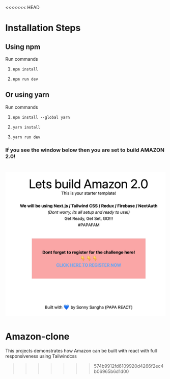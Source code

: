 <<<<<<< HEAD
# Installation Steps



## Using npm

Run commands

1) ```npm install```


2) ```npm run dev```


## Or using yarn

Run commands 

1) ```npm install --global yarn```

2) ```yarn install```

3) ```yarn run dev```


### If you see the window below then you are set to build AMAZON 2.0!

![Template Screenshot](TemplateScreenshot.jpg?raw=true "Template Screenshot")
=======
# Amazon-clone
This projects demonstrates how Amazon can be built with react with full responsiveness using Tailwindcss
>>>>>>> 574b9912fd6109920d4266f2ec4b06965b6d1d00
